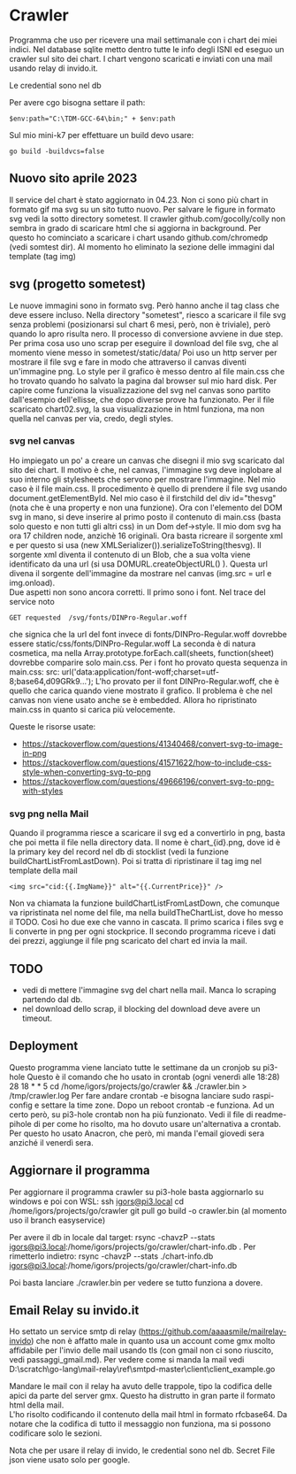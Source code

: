 # Crawler
Programma che uso per ricevere una mail settimanale con i chart dei miei indici.
Nel database sqlite metto dentro tutte le info degli ISNI ed
eseguo un crawler sul sito dei chart. 
I chart vengono scaricati e inviati con una mail usando relay di invido.it.

Le credential sono nel db

Per avere cgo bisogna settare il path:

    $env:path="C:\TDM-GCC-64\bin;" + $env:path

Sul mio mini-k7 per effettuare un build devo usare:

	go build -buildvcs=false
	
## Nuovo sito aprile 2023
Il service del chart è stato aggiornato in 04.23. Non ci sono più chart
in formato gif ma svg su un sito tutto nuovo. Per salvare le figure 
in formato svg vedi la sotto directory sometest. Il crawler  github.com/gocolly/colly
non sembra in grado di scaricare html che si aggiorna in background. Per questo
ho cominciato a scaricare i chart usando github.com/chromedp (vedi somtest dir).
Al momento ho eliminato la sezione delle immagini dal template (tag img)

## svg (progetto sometest)
Le nuove immagini sono in formato svg. Però hanno anche il tag class che deve essere
incluso. Nella directory "sometest", riesco a scaricare il file svg senza problemi 
(posizionarsi sul chart 6 mesi, però, non è triviale), però
quando lo apro risulta nero. 
Il processo di conversione avviene in due step. Per prima cosa uso uno scrap per eseguire
il download del file svg, che al momento viene messo in sometest/static/data/
Poi uso un http server per mostrare il file svg e fare in modo che attraverso il canvas diventi
un'immagine png. Lo style per il grafico è messo dentro al file main.css che ho trovato quando
ho salvato la pagina dal browser sul mio hard disk.
Per capire come funziona la visualizzazione del svg nel canvas sono partito dall'esempio dell'ellisse,
che dopo diverse prove ha funzionato. Per il file scaricato chart02.svg, la sua visualizzazione 
in html funziona, ma non quella nel canvas per via, credo, degli styles.

### svg nel canvas
Ho impiegato un po' a creare un canvas che disegni il mio svg scaricato dal sito dei chart.
Il motivo è che, nel canvas, l'immagine svg deve inglobare al suo interno gli stylesheets che
servono per mostrare l'immagine. Nel mio caso è il file main.css. Il procedimento è quello di
prendere il file svg usando document.getElementById. 
Nel mio caso è il firstchild del div id="thesvg" (nota che è una property e non una funzione).
Ora con l'elemento del DOM svg in mano, si deve inserire al primo posto il contenuto di main.css
 (basta solo questo e non tutti gli altri css) in un Dom def->style. Il mio dom svg ha ora 17 children node, anzichè 16 originali. Ora basta ricreare il sorgente xml e per questo si 
 usa (new XMLSerializer()).serializeToString(thesvg). Il sorgente xml diventa il contenuto di
 un Blob, che a sua volta viene identificato da una url (si usa DOMURL.createObjectURL() ).
 Questa url divena il sorgente dell'immagine da mostrare nel canvas (img.src = url e img.onload).  
Due aspetti non sono ancora corretti. Il primo sono i font. Nel trace del service noto

    GET requested  /svg/fonts/DINPro-Regular.woff
che signica che la url del font invece di fonts/DINPro-Regular.woff dovrebbe essere 
static/css/fonts/DINPro-Regular.woff
La seconda è di natura cosmetica, ma nella Array.prototype.forEach.call(sheets, function(sheet)
dovrebbe comparire solo main.css.
Per i font ho provato questa sequenza in main.css:
src: url('data:application/font-woff;charset=utf-8;base64,d09GRk9...');
L'ho provato per il font DINPro-Regular.woff, che è quello che carica quando viene mostrato il grafico. 
Il problema è che nel canvas non viene usato anche se è embedded. Allora ho ripristinato main.css
in quanto si carica più velocemente.

Queste le risorse usate:
- https://stackoverflow.com/questions/41340468/convert-svg-to-image-in-png
- https://stackoverflow.com/questions/41571622/how-to-include-css-style-when-converting-svg-to-png
- https://stackoverflow.com/questions/49666196/convert-svg-to-png-with-styles

### svg png nella Mail
Quando il programma riesce a scaricare il svg ed a convertirlo in png, basta che poi metta
il file nella directory data. Il nome è chart_{id}.png, dove id è la primary key del record nel db di 
stocklist (vedi la funzione buildChartListFromLastDown). Poi si tratta di ripristinare il tag img nel 
template della mail
    
    <img src="cid:{{.ImgName}}" alt="{{.CurrentPrice}}" />
Non va chiamata la funzione buildChartListFromLastDown, che comunque va ripristinata nel nome del file,
ma nella buildTheChartList, dove ho messo il TODO.
Così ho due exe che vanno in cascata. Il primo scarica i files svg e li converte in png per ogni stockprice.
Il secondo programma riceve i dati dei prezzi, aggiunge il file png scaricato del chart ed invia la mail.  

## TODO
 - vedi di mettere l'immagine svg del chart nella mail. Manca lo scraping partendo dal db.
 - nel download dello scrap, il blocking del download deve avere un timeout. 

## Deployment
Questo programma viene lanciato tutte le settimane da un cronjob su pi3-hole
Questo è il comando che ho usato in crontab (ogni venerdì alle 18:28)
28 18 * * 5  cd /home/igors/projects/go/crawler && ./crawler.bin > /tmp/crawler.log
Per fare andare crontab -e bisogna lanciare sudo raspi-config e settare la time zone.
Dopo un reboot crontab -e funziona. Ad un certo però, su pi3-hole crontab non ha più funzionato.
Vedi il file di readme-pihole di per come ho risolto, ma ho dovuto usare un'alternativa a crontab.
Per questo ho usato Anacron, che però, mi manda l'email giovedi sera anziché il venerdì sera.

## Aggiornare il programma
Per aggiornare il programma crawler su pi3-hole basta aggiornarlo su windows e 
poi con WSL:
ssh igors@pi3.local
cd /home/igors/projects/go/crawler
git pull
go build -o crawler.bin
(al momento uso il branch easyservice)

Per avere il db in locale dal target:
rsync -chavzP --stats igors@pi3.local:/home/igors/projects/go/crawler/chart-info.db . 
Per rimetterlo indietro:
rsync -chavzP --stats ./chart-info.db igors@pi3.local:/home/igors/projects/go/crawler/chart-info.db

Poi basta lanciare ./crawler.bin per vedere se tutto funziona a dovere.

## Email Relay su invido.it
Ho settato un service smtp di relay (https://github.com/aaaasmile/mailrelay-invido) che non è affatto male in quanto usa un account come gmx molto affidabile per l'invio delle mail usando tls (con gmail non ci sono riuscito, vedi passaggi_gmail.md).
Per vedere come si manda la mail vedi  
D:\scratch\go-lang\mail-relay\ref\smtpd-master\client\client_example.go

Mandare le mail con il relay ha avuto delle trappole, tipo la codifica
delle apici da parte del server gmx. Questo ha distrutto in gran parte 
il formato html della mail.  
L'ho risolto codificando il contenuto della mail html in formato rfcbase64.
Da notare che la codifica di tutto il messaggio non funziona, ma si possono 
codificare solo le sezioni.

Nota che per usare il relay di invido, le credential sono nel db. Secret File json 
viene usato solo per google.

